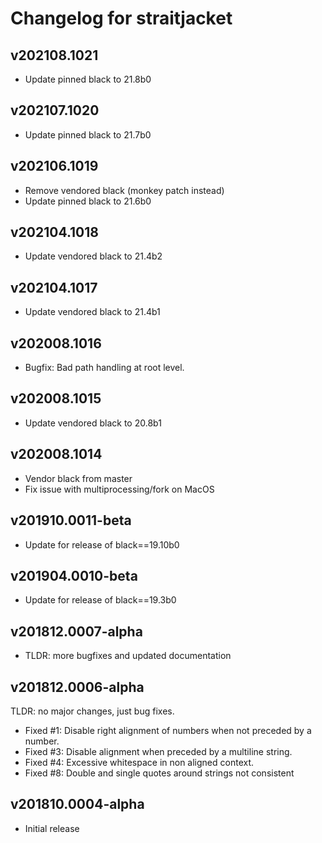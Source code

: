 # Changelog for straitjacket

## v202108.1021

- Update pinned black to 21.8b0


## v202107.1020

- Update pinned black to 21.7b0


## v202106.1019

- Remove vendored black (monkey patch instead)
- Update pinned black to 21.6b0


## v202104.1018

- Update vendored black to 21.4b2


## v202104.1017

- Update vendored black to 21.4b1


## v202008.1016

- Bugfix: Bad path handling at root level.


## v202008.1015

- Update vendored black to 20.8b1


## v202008.1014

- Vendor black from master
- Fix issue with multiprocessing/fork on MacOS


## v201910.0011-beta

- Update for release of black==19.10b0


## v201904.0010-beta

- Update for release of black==19.3b0


## v201812.0007-alpha

- TLDR: more bugfixes and updated documentation


## v201812.0006-alpha

TLDR: no major changes, just bug fixes.

- Fixed #1: Disable right alignment of numbers when not preceded by a number.
- Fixed #3: Disable alignment when preceded by a multiline string.
- Fixed #4: Excessive whitespace in non aligned context.
- Fixed #8: Double and single quotes around strings not consistent


## v201810.0004-alpha

- Initial release

